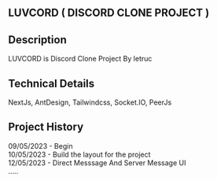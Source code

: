 ## LUVCORD ( DISCORD CLONE PROJECT )

## Description

LUVCORD is Discord Clone Project By letruc

## Technical Details

NextJs, AntDesign, Tailwindcss, Socket.IO, PeerJs

## Project History

09/05/2023 - Begin <br>
10/05/2023 - Build the layout for the project <br>
12/05/2023 - Direct Messsage And Server Message UI <br>
.....
